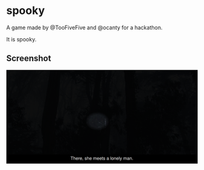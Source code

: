 # spooky

A game made by @TooFiveFive and @ocanty for a hackathon.

It is spooky.

## Screenshot
![](sc.png?raw=true)